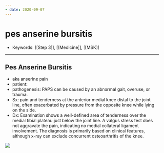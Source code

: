 ```yaml
---
- date: 2020-09-07
---
```


# pes anserine bursitis

- Keywords: [[Step 3]], [[Medicine]], [[MSK]]
---

## Pes Anserine Bursitis

<!-- pes anserine bursitis symptoms, diagnosis -->

- aka anserine pain
- patient:
- pathogenesis: PAPS can be caused by an abnormal gait, overuse, or trauma.
- Sx: pain and tenderness at the anterior medial knee distal to the joint line, often exacerbated by pressure from the opposite knee while lying on the side.
- Dx: Examination shows a well-defined area of tenderness over the medial tibial plateau just below the joint line.  A valgus stress test does not aggravate the pain, indicating no medial collateral ligament involvement.  The diagnosis is primarily based on clinical features, although x-ray can exclude concurrent osteoarthritis of the knee.

![](https://photos.thisispiggy.com/file/wikiFiles/L7456.jpg)
